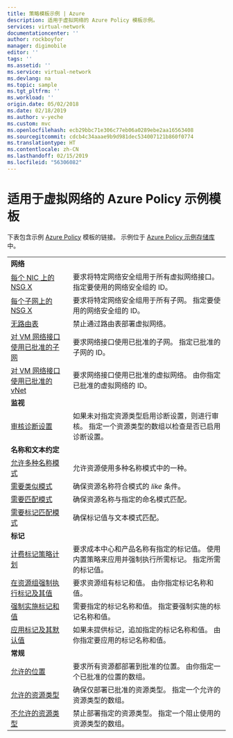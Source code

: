 ```yaml
---
title: 策略模板示例 | Azure
description: 适用于虚拟网络的 Azure Policy 模板示例。
services: virtual-network
documentationcenter: ''
author: rockboyfor
manager: digimobile
editor: ''
tags: ''
ms.assetid: ''
ms.service: virtual-network
ms.devlang: na
ms.topic: sample
ms.tgt_pltfrm: ''
ms.workload: ''
origin.date: 05/02/2018
ms.date: 02/18/2019
ms.author: v-yeche
ms.custom: mvc
ms.openlocfilehash: ecb29bbc71e306c77eb06a0289ebe2aa16563408
ms.sourcegitcommit: cdcb4c34aaae9b9d981dec534007121b860f0774
ms.translationtype: HT
ms.contentlocale: zh-CN
ms.lasthandoff: 02/15/2019
ms.locfileid: "56306082"
---
```

# <a name="azure-policy-sample-templates-for-virtual-network"></a>适用于虚拟网络的 Azure Policy 示例模板

下表包含示例 [Azure Policy](../azure-policy/azure-policy-introduction.md?toc=%2fvirtual-network%2ftoc.json) 模板的链接。 示例位于 [Azure Policy 示例存储库](https://github.com/Azure/azure-policy)中。

| | |
|---|---|
|**网络**||
| [每个 NIC 上的 NSG X](../azure-policy/scripts/nsg-on-nic.md?toc=%2fvirtual-network%2ftoc.json) | 要求将特定网络安全组用于所有虚拟网络接口。 指定要使用的网络安全组的 ID。 |
| [每个子网上的 NSG X](../azure-policy/scripts/nsg-on-subnet.md?toc=%2fvirtual-network%2ftoc.json) | 要求将特定网络安全组用于所有子网。 指定要使用的网络安全组的 ID。 |
| [无路由表](../azure-policy/scripts/no-user-def-route-table.md?toc=%2fvirtual-network%2ftoc.json)  |禁止通过路由表部署虚拟网络。 |
| [对 VM 网络接口使用已批准的子网](../azure-policy/scripts/use-approved-subnet-vm-nics.md?toc=%2fvirtual-network%2ftoc.json) | 要求网络接口使用已批准的子网。 指定已批准的子网的 ID。 |
| [对 VM 网络接口使用已批准的 vNet](../azure-policy/scripts/use-approved-vnet-vm-nics.md?toc=%2fvirtual-network%2ftoc.json) | 要求网络接口使用已批准的虚拟网络。 由你指定已批准的虚拟网络的 ID。 |
|**监视**||
| [审核诊断设置](../azure-policy/scripts/audit-diag-setting.md?toc=%2fvirtual-network%2ftoc.json) | 如果未对指定资源类型启用诊断设置，则进行审核。 指定一个资源类型的数组以检查是否已启用诊断设置。 |
|**名称和文本约定**||
| [允许多种名称模式](../azure-policy/scripts/allow-multiple-name-patterns.md?toc=%2fvirtual-network%2ftoc.json) | 允许资源使用多种名称模式中的一种。 |
| [需要类似模式](../azure-policy/scripts/enforce-like-pattern.md?toc=%2fvirtual-network%2ftoc.json) | 确保资源名称符合模式的 *like* 条件。 |
| [需要匹配模式](../azure-policy/scripts/enforce-match-pattern.md?toc=%2fvirtual-network%2ftoc.json) | 确保资源名称与指定的命名模式匹配。 |
| [需要标记匹配模式](../azure-policy/scripts/enforce-tag-match-pattern.md?toc=%2fvirtual-network%2ftoc.json) | 确保标记值与文本模式匹配。 |
|**标记**||
| [计费标记策略计划](../governance/policy/samples/billing-tags-policy-initiative.md?toc=%2fvirtual-network%2ftoc.json) | 要求成本中心和产品名称有指定的标记值。 使用内置策略来应用并强制执行所需标记。 指定所需的标记值。  |
| [在资源组强制执行标记及其值](../azure-policy/scripts/enforce-tag-rg.md?toc=%2fvirtual-network%2ftoc.json) | 要求资源组有标记和值。 由你指定标记名称和值。  |
| [强制实施标记和值](../azure-policy/scripts/enforce-tag-val.md?toc=%2fvirtual-network%2ftoc.json) | 需要指定的标记名称和值。 指定要强制实施的标记名称和值。  |
| [应用标记及其默认值](../azure-policy/scripts/apply-tag-def-val.md?toc=%2fvirtual-network%2ftoc.json) | 如果未提供标记，追加指定的标记名称和值。 由你指定要应用的标记名称和值。  |
|**常规**||
| [允许的位置](../azure-policy/scripts/allowed-locs.md?toc=%2fvirtual-network%2ftoc.json) | 要求所有资源都部署到批准的位置。 由你指定一个已批准的位置的数组。  |
| [允许的资源类型](../azure-policy/scripts/allowed-res-types.md?toc=%2fvirtual-network%2ftoc.json) | 确保仅部署已批准的资源类型。 指定一个允许的资源类型的数组。  |
| [不允许的资源类型](../azure-policy/scripts/not-allowed-res-type.md?toc=%2fvirtual-network%2ftoc.json) | 禁止部署指定的资源类型。 指定一个阻止使用的资源类型的数组。  |

<!-- Update_Description: update link -->
